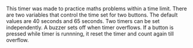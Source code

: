 This timer was made to practice maths problems within a time limit.
There are two variables that control the time set for two buttons. The default values are 40 seconds and 65 seconds.
Two timers can be set independently.
A buzzer sets off when timer overflows.
If a button is pressed while timer is runnning, it reset the timer and count again till overflow.
